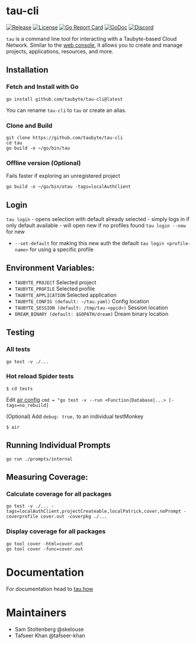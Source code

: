 # tau-cli

[![Release](https://img.shields.io/github/release/taubyte/tau-cli.svg)](https://github.com/taubyte/tau-cli/releases)
[![License](https://img.shields.io/github/license/taubyte/tau-cli)](LICENSE)
[![Go Report Card](https://goreportcard.com/badge/taubyte/tau-cli)](https://goreportcard.com/report/taubyte/tau-cli)
[![GoDoc](https://godoc.org/github.com/taubyte/tau-cli?status.svg)](https://pkg.go.dev/github.com/taubyte/tau-cli)
[![Discord](https://img.shields.io/discord/973677117722202152?color=%235865f2&label=discord)](https://discord.gg/taubyte)

`tau` is a command line tool for interacting with a Taubyte-based Cloud Network. Similar to the [web console](https://console.taubyte.com), it allows you to create and manage projects, applications, resources, and more.

## Installation

### Fetch and Install with Go
```shell
go install github.com/taubyte/tau-cli@latest
```
You can rename `tau-cli` to `tau` or create an alias.

### Clone and Build
```shell
git clone https://github.com/taubyte/tau-cli
cd tau
go build -o ~/go/bin/tau
```

### Offline version (Optional)
Fails faster if exploring an unregistered project
```shell
go build -o ~/go/bin/otau -tags=localAuthClient
```

## Login

`tau login`
    - opens selection with default already selected
    - simply logs in if only default available
    - will open new if no profiles found
`tau login --new` for new
  - `--set-default` for making this new auth the default
`tau login <profile-name>` for using a specific profile


## Environment Variables:
- `TAUBYTE_PROJECT` Selected project
- `TAUBYTE_PROFILE` Selected profile
- `TAUBYTE_APPLICATION` Selected application
- `TAUBYTE_CONFIG (default: ~/tau.yaml)` Config location
- `TAUBYTE_SESSION (default: /tmp/tau-<ppid>)` Session location
- `DREAM_BINARY (default: $GOPATH/dream)` Dream binary location

## Testing

### All tests
`go test -v ./...`

### Hot reload Spider tests
`$ cd tests`

Edit [air config](tests/.air.toml#L8) `cmd = "go test -v --run <Function|Database|...> [-tags=no_rebuild]`

(Optional) Add `debug: true,` to an individual testMonkey

`$ air`


## Running Individual Prompts

`go run ./prompts/internal`


## Measuring Coverage:

### Calculate coverage for all packages
```shell
go test -v ./... -tags=localAuthClient,projectCreateable,localPatrick,cover,noPrompt -coverprofile cover.out -coverpkg ./...
```

### Display coverage for all packages
```
go tool cover -html=cover.out
go tool cover -func=cover.out
```


# Documentation
For documentation head to [tau.how](https://tau.how/docs/tau)


# Maintainers
 - Sam Stoltenberg @skelouse
 - Tafseer Khan @tafseer-khan
